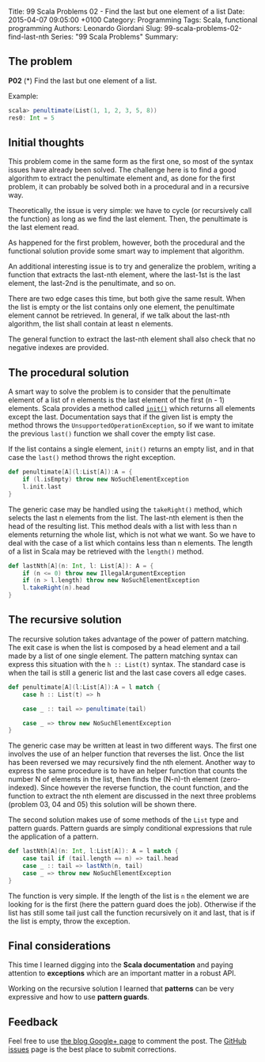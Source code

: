 Title: 99 Scala Problems 02 - Find the last but one element of a list
Date: 2015-04-07 09:05:00 +0100
Category: Programming
Tags: Scala, functional programming
Authors: Leonardo Giordani
Slug: 99-scala-problems-02-find-last-nth
Series: "99 Scala Problems"
Summary: 

## The problem

**P02** (*) Find the last but one element of a list.

Example:

``` scala
scala> penultimate(List(1, 1, 2, 3, 5, 8))
res0: Int = 5
```

## Initial thoughts

This problem come in the same form as the first one, so most of the syntax issues have already been solved. The challenge here is to find a good algorithm to extract the penultimate element and, as done for the first problem, it can probably be solved both in a procedural and in a recursive way.

Theoretically, the issue is very simple: we have to cycle (or recursively call the function) as long as we find the last element. Then, the penultimate is the last element read.

As happened for the first problem, however, both the procedural and the functional solution provide some smart way to implement that algorithm.

An additional interesting issue is to try and generalize the problem, writing a function that extracts the last-nth element, where the last-1st is the last element, the last-2nd is the penultimate, and so on.

There are two edge cases this time, but both give the same result. When the list is empty or the list contains only one element, the penultimate element cannot be retrieved. In general, if we talk about the last-nth algorithm, the list shall contain at least n elements.

The general function to extract the last-nth element shall also check that no negative indexes are provided.

## The procedural solution

A smart way to solve the problem is to consider that the penultimate element of a list of n elements is the last element of the first (n - 1) elements. Scala provides a method called [`init()`](http://www.scala-lang.org/api/2.11.4/index.html#scala.collection.immutable.List) which returns all elements except the last. Documentation says that if the given list is empty the method throws the `UnsupportedOperationException`, so if we want to imitate the previous `last()` function we shall cover the empty list case.

If the list contains a single element, `init()` returns an empty list, and in that case the `last()` method throws the right exception.

``` scala
def penultimate[A](l:List[A]):A = {
    if (l.isEmpty) throw new NoSuchElementException  
    l.init.last
}
```

The generic case may be handled using the `takeRight()` method, which selects the last n elements from the list. The last-nth element is then the head of the resulting list. This method deals with a list with less than n elements returning the whole list, which is not what we want. So we have to deal with the case of a list which contains less than n elements. The length of a list in Scala may be retrieved with the `length()` method.

``` scala
def lastNth[A](n: Int, l: List[A]): A = {
    if (n <= 0) throw new IllegalArgumentException
    if (n > l.length) throw new NoSuchElementException
    l.takeRight(n).head
}
```

## The recursive solution

The recursive solution takes advantage of the power of pattern matching. The exit case is when the list is composed by a head element and a tail made by a list of one single element. The pattern matching syntax can express this situation with the `h :: List(t)` syntax. The standard case is when the tail is still a generic list and the last case covers all edge cases.

``` scala
def penultimate[A](l:List[A]):A = l match {
    case h :: List(t) => h

    case _ :: tail => penultimate(tail)

    case _ => throw new NoSuchElementException
}
```

The generic case may be written at least in two different ways. The first one involves the use of an helper function that reverses the list. Once the list has been reversed we may recursively find the nth element. Another way to express the same procedure is to have an helper function that counts the number N of elements in the list, then finds the (N-n)-th element (zero-indexed). Since however the reverse function, the count function, and the function to extract the nth element are discussed in the next three problems (problem 03, 04 and 05) this solution will be shown there.

The second solution makes use of some methods of the `List` type and pattern guards. Pattern guards are simply conditional expressions that rule the application of a pattern.

``` scala
def lastNth[A](n: Int, l:List[A]): A = l match {
    case tail if (tail.length == n) => tail.head
    case _ :: tail => lastNth(n, tail)
    case _ => throw new NoSuchElementException
}
```

The function is very simple. If the length of the list is `n` the element we are looking for is the first (here the pattern guard does the job). Otherwise if the list has still some tail just call the function recursively on it and last, that is if the list is empty, throw the exception.

## Final considerations

This time I learned digging into the **Scala documentation** and paying attention to **exceptions** which are an important matter in a robust API.

Working on the recursive solution I learned that **patterns** can be very expressive and how to use **pattern guards**.

## Feedback

Feel free to use [the blog Google+ page](https://plus.google.com/u/0/b/110554719587236016835/110554719587236016835/posts) to comment the post. The [GitHub issues](https://github.com/lgiordani/lgiordani.github.com/issues) page is the best place to submit corrections.
